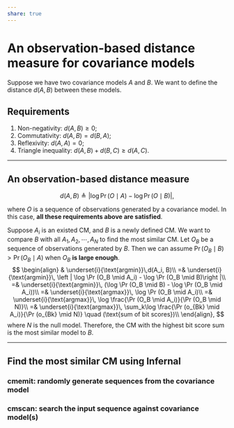 ```yaml
---
share: true
---
```


# An observation-based distance measure for covariance models

Suppose we have two covariance models $A$ and $B$. We want to define the distance $d(A, B)$ between these models.

## Requirements

1. Non-negativity: $d(A, B) \geq 0$;
2. Commutativity: $d(A, B) = d(B, A)$;
3. Reflexivity: $d(A, A) = 0$;
4. Triangle inequality: $d(A, B) + d(B, C) \geq d(A, C)$.

---

## An observation-based distance measure

$$
d(A, B) \triangleq \left | \log \Pr (O \mid A) - \log \Pr (O \mid B) \right |,
$$

where $O$ is a sequence of observations generated by a covariance model. In this case, **all these requirements above are satisfied**.

Suppose $A_i$ is an existed CM, and $B$ is a newly defined CM. We want to compare $B$ with all $A_1, A_2, \cdots, A_N$ to find the most similar CM.
Let $O_B$ be a sequence of observations generated by $B$. Then we can assume $\Pr (O_B \mid B) > \Pr (O_B \mid A)$ when $O_B$ **is large enough**.
$$
\begin{align}
 & \underset{i}{\text{argmin}}\,d(A_i, B)\\
 =& \underset{i}{\text{argmin}}\, \left | \log \Pr (O_B \mid A_i) - \log \Pr (O_B \mid B)\right |\\
 =& \underset{i}{\text{argmin}}\, (\log \Pr (O_B \mid B) - \log \Pr (O_B \mid A_i))\\
 =& \underset{i}{\text{argmax}}\, \log \Pr (O_B \mid A_i)\\
 =& \underset{i}{\text{argmax}}\, \log \frac{\Pr (O_B \mid A_i)}{\Pr (O_B \mid N)}\\
 =& \underset{i}{\text{argmax}}\, \sum_k\log \frac{\Pr (o_{Bk} \mid A_i)}{\Pr (o_{Bk} \mid N)} \quad (\text{sum of bit scores})\\
\end{align},
$$
where $N$ is the null model. 
Therefore, the CM with the highest bit score sum is the most similar model to $B$.

---

## Find the most similar CM using Infernal

### cmemit: randomly generate sequences from the covariance model

### cmscan: search the input sequence against covariance model(s)